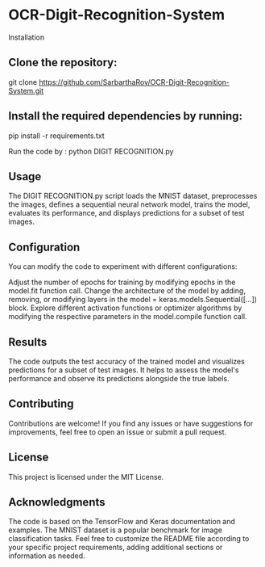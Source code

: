 # OCR-Digit-Recognition-System
Installation

## Clone the repository:
git clone https://github.com/SarbarthaRoy/OCR-Digit-Recognition-System.git

## Install the required dependencies by running:

pip install -r requirements.txt

Run the code by :
python DIGIT RECOGNITION.py

## Usage
The DIGIT RECOGNITION.py script loads the MNIST dataset, preprocesses the images, defines a sequential neural network model, trains the model, evaluates its performance, and displays predictions for a subset of test images.

## Configuration
You can modify the code to experiment with different configurations:

Adjust the number of epochs for training by modifying epochs in the model.fit function call.
Change the architecture of the model by adding, removing, or modifying layers in the model = keras.models.Sequential([...]) block.
Explore different activation functions or optimizer algorithms by modifying the respective parameters in the model.compile function call.

## Results
The code outputs the test accuracy of the trained model and visualizes predictions for a subset of test images. It helps to assess the model's performance and observe its predictions alongside the true labels.

## Contributing
Contributions are welcome! If you find any issues or have suggestions for improvements, feel free to open an issue or submit a pull request.

## License
This project is licensed under the MIT License.

## Acknowledgments
The code is based on the TensorFlow and Keras documentation and examples.
The MNIST dataset is a popular benchmark for image classification tasks.
Feel free to customize the README file according to your specific project requirements, adding additional sections or information as needed.
